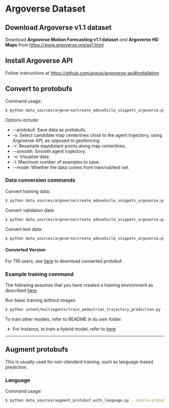 # Argoverse Dataset

## Download Argoverse v1.1 dataset
Download **Argoverse Motion Forecasting v1.1 dataset** _and_ **Argoverse HD Maps** from https://www.argoverse.org/av1.html

## Install Argoverse API
Follow instructions at https://github.com/argoai/argoverse-api#installation

## Convert to protobufs
Command usage:
```bash
$ python data_sources/argoverse/create_adovehicle_snippets_argoverse.py --input-dir ${ARGOVERSE_DATA_DIR} --output-dir ${OUTPUT_PROTOBUFs_DIR} --protobuf -s -r --smooth
```
Options include:
 - --protobuf: Save data as protobufs.
 - -s: Select candidate map centerlines close to the agent trajectory, using Argoverse API, as opposed to geofencing.
 - -r: Resample equidistant points along map centerlines.
 - --smooth: Smooth agent trajectory.
 - -v: Visualize data. 
 - -l: Maximum number of examples to save.
 - --mode: Whether the data comes from train/val/test set.

### Data conversion commands
Convert training data:
```bash
$ python data_sources/argoverse/create_adovehicle_snippets_argoverse.py --input-dir ~/argoverse_data/train/data/ --output-dir ~/argoverse_data/train_pb --protobuf -s -r --smooth
```

Convert validation data:
```bash
$ python data_sources/argoverse/create_adovehicle_snippets_argoverse.py --input-dir ~/argoverse_data/val/data/ --output-dir ~/argoverse_data/val_pb --protobuf -s -r --smooth
```

Convert test data:
```bash
$ python data_sources/argoverse/create_adovehicle_snippets_argoverse.py --input-dir ~/argoverse_data/test/data/ --output-dir ~/argoverse_data/test_pb --protobuf -s -r --smooth --mode test
```

#### Converted Version
For TRI users, see [here](../../intent/multiagents/README.md#Training) to download converted protobuf.

### Example training command
The following assumes that you have created a training environment as described [here](../../intent/multiagents/README.md#installation).

Run basic training without images
```bash
$ python intent/multiagents/train_pedestrian_trajectory_prediction.py --input-dir /home/ec2-user/converted_protobufs/argoverse/train_pb/ --scene-image-mode none --agent-image-mode none --datasets-name-lists none --use-semantic false --num-workers 32 --batch-size 32 --val-batch-size 32 --val-num-workers 32 --vis-batch-size 32 --vis-num-workers 32 --max-agents 4 --past-timesteps 20 --future-timesteps 30 --past-timestep-size 0.1 --future-timestep-size 0.1 --val-interval 10 --vis-interval 10 --disable-map-decoder false
```

To train other models, refer to README in its own folder.
- For instance, to train a hybrid model, refer to [here](../../intent/multiagents/hybrid/README.md)

---

## Augment protobufs
This is usually used for non-standard training, such as language-based prediction.

### Language
Command usage:
```bash
$ python data_sources/augment_protobuf_with_language.py --source-protobufs-dir [SOURCE_PROTOBUFS_DIR] --augmented-protobufs-dir [AUGMENTED_PROTOBUFS_DIR]
```
